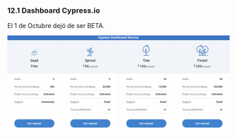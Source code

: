 ### 12.1 Dashboard Cypress.io

El 1 de Octubre dejó de ser BETA.

![planes](media/planes.png) <!-- .element: style="height:350px;"--> 

